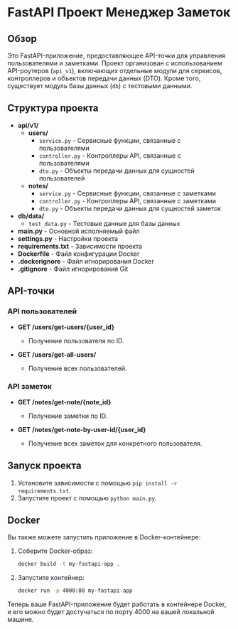 # FastAPI Проект Менеджер Заметок

## Обзор

Это FastAPI-приложение, предоставляющее API-точки для управления пользователями и заметками. Проект организован с использованием API-роутеров (`api_v1`), включающих отдельные модули для сервисов, контроллеров и объектов передачи данных (DTO). Кроме того, существует модуль базы данных (`db`) с тестовыми данными.

## Структура проекта

- **api/v1/**
  - **users/**
    - `service.py` - Сервисные функции, связанные с пользователями
    - `controller.py` - Контроллеры API, связанные с пользователями
    - `dto.py` - Объекты передачи данных для сущностей пользователей
  - **notes/**
    - `service.py` - Сервисные функции, связанные с заметками
    - `controller.py` - Контроллеры API, связанные с заметками
    - `dto.py` - Объекты передачи данных для сущностей заметок
- **db/data/**
  - `test_data.py` - Тестовые данные для базы данных
- **main.py** - Основной исполняемый файл
- **settings.py** - Настройки проекта
- **requirements.txt** - Зависимости проекта
- **Dockerfile** - Файл конфигурации Docker
- **.dockerignore** - Файл игнорирования Docker
- **.gitignore** - Файл игнорирования Git

## API-точки

### API пользователей

- **GET /users/get-users/{user_id}**
  - Получение пользователя по ID.

- **GET /users/get-all-users/**
  - Получение всех пользователей.

### API заметок

- **GET /notes/get-note/{note_id}**
  - Получение заметки по ID.

- **GET /notes/get-note-by-user-id/{user_id}**
  - Получение всех заметок для конкретного пользователя.

## Запуск проекта

1. Установите зависимости с помощью `pip install -r requirements.txt`.
2. Запустите проект с помощью `python main.py`.

## Docker

Вы также можете запустить приложение в Docker-контейнере:

1. Соберите Docker-образ:

    ```bash
    docker build -t my-fastapi-app .
    ```

2. Запустите контейнер:

    ```bash
    docker run -p 4000:80 my-fastapi-app
    ```

Теперь ваше FastAPI-приложение будет работать в контейнере Docker, и его можно будет достучаться по порту 4000 на вашей локальной машине.